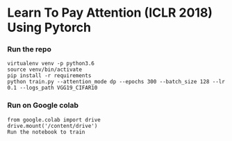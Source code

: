 # Learn To Pay Attention (ICLR 2018) Using Pytorch

### Run the repo
~~~~
virtualenv venv -p python3.6
source venv/bin/activate
pip install -r requirements
python train.py --attention_mode dp --epochs 300 --batch_size 128 --lr 0.1 --logs_path VGG19_CIFAR10
~~~~

### Run on Google colab
~~~~
from google.colab import drive
drive.mount('/content/drive')
Run the notebook to train
~~~~

